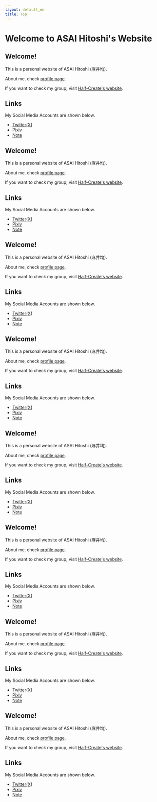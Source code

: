 ```yaml
---
layout: default_en
title: Top
---
```


# Welcome to ASAI Hitoshi's Website

## Welcome!

This is a personal website of ASAI Hitoshi (麻井均).

About me, check [profile page](/profile).

If you want to check my group, visit [Half-Create's website](https://half-create.org).

## Links

My Social Media Accounts are shown below.

- [Twitter(X)](https://twitter.com/asainingen)
- [Pixiv](https://www.pixiv.net/users/70042496)
- [Note](https://note.com/asainingen)

## Welcome!

This is a personal website of ASAI Hitoshi (麻井均).

About me, check [profile page](/profile).

If you want to check my group, visit [Half-Create's website](https://half-create.org).

## Links

My Social Media Accounts are shown below.

- [Twitter(X)](https://twitter.com/asainingen)
- [Pixiv](https://www.pixiv.net/users/70042496)
- [Note](https://note.com/asainingen)

## Welcome!

This is a personal website of ASAI Hitoshi (麻井均).

About me, check [profile page](/profile).

If you want to check my group, visit [Half-Create's website](https://half-create.org).

## Links

My Social Media Accounts are shown below.

- [Twitter(X)](https://twitter.com/asainingen)
- [Pixiv](https://www.pixiv.net/users/70042496)
- [Note](https://note.com/asainingen)

## Welcome!

This is a personal website of ASAI Hitoshi (麻井均).

About me, check [profile page](/profile).

If you want to check my group, visit [Half-Create's website](https://half-create.org).

## Links

My Social Media Accounts are shown below.

- [Twitter(X)](https://twitter.com/asainingen)
- [Pixiv](https://www.pixiv.net/users/70042496)
- [Note](https://note.com/asainingen)

## Welcome!

This is a personal website of ASAI Hitoshi (麻井均).

About me, check [profile page](/profile).

If you want to check my group, visit [Half-Create's website](https://half-create.org).

## Links

My Social Media Accounts are shown below.

- [Twitter(X)](https://twitter.com/asainingen)
- [Pixiv](https://www.pixiv.net/users/70042496)
- [Note](https://note.com/asainingen)

## Welcome!

This is a personal website of ASAI Hitoshi (麻井均).

About me, check [profile page](/profile).

If you want to check my group, visit [Half-Create's website](https://half-create.org).

## Links

My Social Media Accounts are shown below.

- [Twitter(X)](https://twitter.com/asainingen)
- [Pixiv](https://www.pixiv.net/users/70042496)
- [Note](https://note.com/asainingen)

## Welcome!

This is a personal website of ASAI Hitoshi (麻井均).

About me, check [profile page](/profile).

If you want to check my group, visit [Half-Create's website](https://half-create.org).

## Links

My Social Media Accounts are shown below.

- [Twitter(X)](https://twitter.com/asainingen)
- [Pixiv](https://www.pixiv.net/users/70042496)
- [Note](https://note.com/asainingen)

## Welcome!

This is a personal website of ASAI Hitoshi (麻井均).

About me, check [profile page](/profile).

If you want to check my group, visit [Half-Create's website](https://half-create.org).

## Links

My Social Media Accounts are shown below.

- [Twitter(X)](https://twitter.com/asainingen)
- [Pixiv](https://www.pixiv.net/users/70042496)
- [Note](https://note.com/asainingen)
